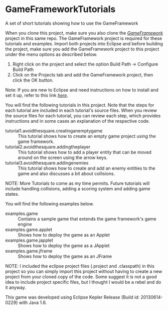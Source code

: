GameFrameworkTutorials
======================

A set of short tutorials showing how to use the GameFramework

When you clone this project, make sure you also clone the *[GameFramework](https://github.com/garyfredgiger/GameFramework.git)* project in this same repo. The GameFramework project is required for these tutorials and examples. Import both projects into Eclipse and before building the project, make sure you add the GameFramework project to this project under the menu options as described below.

<ol>
<li>Right click on the project and select the option Build Path -> Configure Build Path</li>
<li>Click on the Projects tab and add the GameFramework project, then click the OK button.</li>
</ol>

Note: If you are new to Eclipse and need instructions on how to install and set it up, refer to this link *[here](http://wiki.eclipse.org/Eclipse/Installation)*.

You will find the following tutorials in this project. Note that the steps for each tutorial are included in each tutorial's source files. When you review the source files for each tutorial, you can review each step, which provides instructions and in some cases an explanation of the respective code.

<dl>

<dt>tutorial1.avoidthesquare.creatinganemptygame</dt>
<dd>This tutorial shows how to create an empty game project using the game framework.</dd>

<dt>tutorial2.avoidthesquare.addingtheplayer</dt>
<dd>This tutorial shows how to add a player entity that can be moved around on the screen using the arrow keys.</dd>

<dt>tutorial3.avoidthesquare.addingenemies</dt>
<dd>This tutorial shows how to create and add an enemy entities to the game and also discusses a bit about collisions.</dd>

</dl>

NOTE: More Tutorials to come as my time permits. Future tutorials will include handling collisions, adding a scoring system and adding game states.

You will find the following examples below.

<dl>
<dt>examples.game</dt>
<dd>Contains a sample game that extends the game framework's game engine</dd>

<dt>examples.game.applet</dt>
<dd>Shows how to deploy the game as an Applet</dd>

<dt>examples.game.japplet</dt>
<dd>Shows how to deploy the game as a JApplet</dd>

<dt>examples.game.jframe</dt>
<dd>Shows how to deploy the game as an JFrame</dd>
</dl>



NOTE: I included the eclipse project files (.project and .classpath) in this project so you can simply import this project without having to create a new project from your cloned copy of the code. Some suggest it is not a good idea to include project specific files, but I thought I would be a rebel and do it anyway.

This game was developed using Eclipse Kepler Release (Build id: 20130614-0229) with Java 1.6. 

